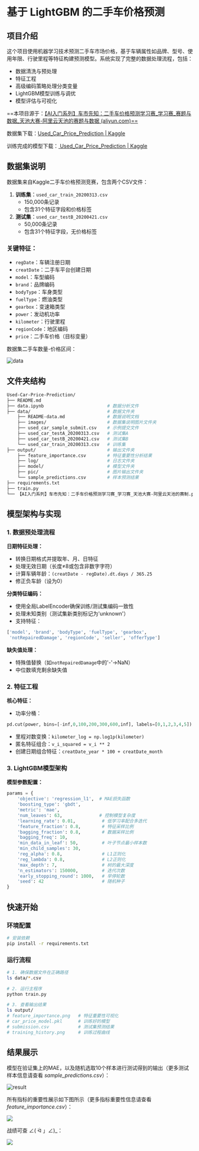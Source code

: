 # **基于 LightGBM 的二手车价格预测**



## 项目介绍

这个项目使用机器学习技术预测二手车市场价格，基于车辆属性如品牌、型号、使用年限、行驶里程等特征构建预测模型。系统实现了完整的数据处理流程，包括：

- 数据清洗与预处理
- 特征工程
- 高级编码策略处理分类变量
- LightGBM模型训练与调优
- 模型评估与可视化

==本项目源于：[【AI入门系列】车市先知：二手车价格预测学习赛_学习赛_赛题与数据_天池大赛-阿里云天池的赛题与数据 (aliyun.com)==](https://tianchi.aliyun.com/competition/entrance/231784/information)

数据集下载：[Used_Car_Price_Prediction | Kaggle](https://www.kaggle.com/datasets/rexinshiminxiaozhou/used-car-price-prediction)

训练完成的模型下载：[ Used_Car_Price_Prediction | Kaggle](https://www.kaggle.com/models/rexinshiminxiaozhou/used_car_price_prediction)

## 数据集说明

数据集来自Kaggle二手车价格预测竞赛，包含两个CSV文件：

1. **训练集**：`used_car_train_20200313.csv`
   - 150,000条记录
   - 包含31个特征字段和价格标签
2. **测试集**：`used_car_testB_20200421.csv`
   - 50,000条记录
   - 包含31个特征字段，无价格标签

### 关键特征：

- `regDate`：车辆注册日期
- `creatDate`：二手车平台创建日期
- `model`：车型编码
- `brand`：品牌编码
- `bodyType`：车身类型
- `fuelType`：燃油类型
- `gearbox`：变速箱类型
- `power`：发动机功率
- `kilometer`：行驶里程
- `regionCode`：地区编码
- `price`：二手车价格（目标变量）

数据集二手车数量-价格区间：

![data](./output/pic/data.png)

## 文件夹结构

```bash
Used-Car-Price-Prediction/
├── README.md
├── data.ipynb                        # 数据分析文件
├── data/                             # 数据文件夹
    ├── README-data.md                # 数据说明文档
    ├── images/                       # 数据集说明图片文件夹
    ├── used_car_sample_submit.csv    # 示例提交文件
    ├── used_car_testA_20200313.csv   # 测试集A
    ├── used_car_testB_20200421.csv   # 测试集B
    └── used_car_train_20200313.csv   # 训练集
├── output/                           # 输出文件夹
    ├── feature_importance.csv        # 特征重要性分析结果
    ├── log/                          # 日志文件夹
    ├── model/                        # 模型文件夹
    ├── pic/                          # 图片输出文件夹
    └── sample_predictions.csv        # 样本预测结果
├── requirements.txt
├── train.py
└── 【AI入门系列】车市先知：二手车价格预测学习赛_学习赛_天池大赛-阿里云天池的赛制.pdf  # 比赛说明文档
```



## 模型架构与实现

### 1. 数据预处理流程

**日期特征处理：**

- 转换日期格式并提取年、月、日特征
- 处理无效日期（长度≠8或包含非数字字符）
- 计算车辆年龄：`(creatDate - regDate).dt.days / 365.25`
- 修正负车龄（设为0）

**分类特征编码：**

- 使用全局LabelEncoder确保训练/测试集编码一致性
- 处理未知类别（测试集新类别标记为'unknown'）
- 支持特征：

```python
['model', 'brand', 'bodyType', 'fuelType', 'gearbox', 
 'notRepairedDamage', 'regionCode', 'seller', 'offerType']
```

**缺失值处理：**

- 特殊值替换（如`notRepairedDamage`中的'-'→NaN）
- 中位数填充剩余缺失值

### 2. 特征工程

**核心特征：**

- 功率分桶：

```python
pd.cut(power, bins=[-inf,0,100,200,300,600,inf], labels=[0,1,2,3,4,5])
```

- 里程对数变换：`kilometer_log = np.log1p(kilometer)`
- 匿名特征组合：`v_i_squared = v_i ** 2`
- 创建日期组合特征：`creatDate_year * 100 + creatDate_month`

### 3. LightGBM模型架构

**模型参数配置：**

```python
params = {
    'objective': 'regression_l1',  # MAE损失函数
    'boosting_type': 'gbdt',
    'metric': 'mae',
    'num_leaves': 63,              # 控制模型复杂度
    'learning_rate': 0.01,          # 低学习率配合多迭代
    'feature_fraction': 0.8,        # 特征采样比例
    'bagging_fraction': 0.8,        # 数据采样比例
    'bagging_freq': 10,
    'min_data_in_leaf': 50,         # 叶子节点最小样本数
    'min_child_samples': 30,
    'reg_alpha': 0.8,               # L1正则化
    'reg_lambda': 0.8,              # L2正则化
    'max_depth': 7,                 # 树的最大深度
    'n_estimators': 150000,         # 迭代次数
    'early_stopping_round': 1000,   # 早停轮数
    'seed': 42                      # 随机种子
}
```

## 快速开始

### 环境配置

```bash
# 安装依赖
pip install -r requirements.txt
```

### 运行流程

```bash
# 1. 确保数据文件在正确路径
ls data/*.csv

# 2. 运行主程序
python train.py

# 3. 查看输出结果
ls output/
# feature_importance.png   # 特征重要性可视化
# car_price_model.pkl      # 训练好的模型
# submission.csv           # 测试集预测结果
# training_history.png     # 训练过程曲线
```



## 结果展示

模型在验证集上的MAE，以及随机选取10个样本进行测试得到的输出（更多测试样本信息请查看 *sample_predictions.csv*）：

![result](./output/pic/result.png)

所有指标的重要性展示如下图所示（更多指标重要性信息请查看 *feature_importance.csv*）：

![](./output/pic/feature_importance.png)

战绩可查 ∠( ᐛ 」∠)_：

![](./output/pic/record.png)